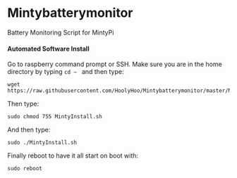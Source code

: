 # Mintybatterymonitor
Battery Monitoring Script for MintyPi


#### Automated Software Install

Go to raspberry command prompt or SSH.
Make sure you are in the home directory by typing ```cd ~ ``` and then type:
```
wget https://raw.githubusercontent.com/HoolyHoo/Mintybatterymonitor/master/MintyInstall.sh
```
Then type:
```
sudo chmod 755 MintyInstall.sh
```
And then type:
```
sudo ./MintyInstall.sh
```
Finally reboot to have it all start on boot with:
```
sudo reboot
```

